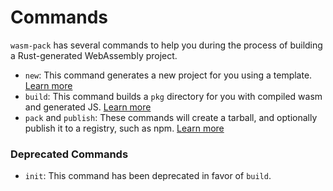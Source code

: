 # Commands

`wasm-pack` has several commands to help you during the process of building
a Rust-generated WebAssembly project.

- `new`: This command generates a new project for you using a template. [Learn more][new]
- `build`: This command builds a `pkg` directory for you with compiled wasm and generated JS. [Learn more][build]
- `pack` and `publish`: These commands will create a tarball, and optionally publish it to a registry, such as npm. [Learn more][pack-pub]

### Deprecated Commands

- `init`: This command has been deprecated in favor of `build`.

[new]: ./new.html
[build]: ./build.html
[new]: ./new.html
[pack-pub]: ./pack-and-publish.html
